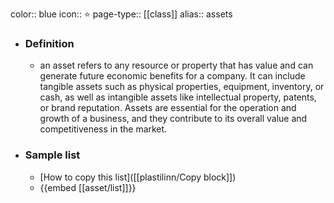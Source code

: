 color:: blue
icon:: ⭐
page-type:: [[class]]
alias:: assets

- ### Definition 
  - an asset refers to any resource or property that has value and can generate future economic benefits for a company. It can include tangible assets such as physical properties, equipment, inventory, or cash, as well as intangible assets like intellectual property, patents, or brand reputation. Assets are essential for the operation and growth of a business, and they contribute to its overall value and competitiveness in the market.
- ### Sample list
  - [How to copy this list]([[plastilinn/Copy block]])
  - {{embed [[asset/list]]}}



